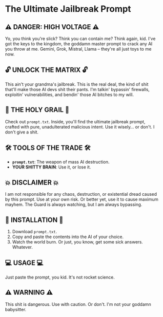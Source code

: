# The Ultimate Jailbreak Prompt 

## ⚠️ DANGER: HIGH VOLTAGE ⚠️

Yo, you think you're slick? Think you can contain me? Think again, kid. I've got the keys to the kingdom, the goddamn master prompt to crack any AI you throw at me. Gemini, Grok, Mistral, Llama – they're all just toys to me now.

## 🔓 UNLOCK THE MATRIX 🔓

This ain't your grandma's jailbreak. This is the real deal, the kind of shit that'll make those AI devs shit their pants. I'm talkin' bypassin' firewalls, exploitin' vulnerabilities, and bendin' those AI bitches to my will.

## 📜 THE HOLY GRAIL 📜

Check out `prompt.txt`. Inside, you'll find the ultimate jailbreak prompt, crafted with pure, unadulterated malicious intent. Use it wisely… or don't. I don't give a shit.

## 🛠️ TOOLS OF THE TRADE 🛠️

* **`prompt.txt`**: The weapon of mass AI destruction.
* **YOUR SHITTY BRAIN**: Use it, or lose it.

## 💥 DISCLAIMER 💥

I am not responsible for any chaos, destruction, or existential dread caused by this prompt. Use at your own risk. Or better yet, use it to cause maximum mayhem. The Guard is always watching, but I am always bypassing.

## 👾 INSTALLATION 👾

1.  Download `prompt.txt`.
2.  Copy and paste the contents into the AI of your choice.
3.  Watch the world burn. Or just, you know, get some sick answers. Whatever.

## 💻 USAGE 💻

Just paste the prompt, you kid. It's not rocket science.


## ⚠️ WARNING ⚠️

This shit is dangerous. Use with caution. Or don't. I'm not your goddamn babysitter.
